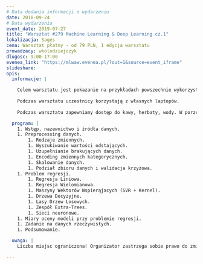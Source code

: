 ```yaml
---
# Data dodania informacji o wydarzeniu
date: 2018-09-24
# Data wydarzenia
event_date: 2019-07-27
title: "Warsztat #279 Machine Learning & Deep Learning cz.1"
lokalizacja: Sages
cena: Warsztat płatny - od 79 PLN, 1 edycja warsztatu
prowadzacy: wkolodziejczyk
dlugosc: 9:00-17:00
evenea_link: "https://mlwaw.evenea.pl/?out=1&source=event_iframe"
slideshare:
opis:
  informacje: |

    Celem warsztatu jest pokazanie na przykładach powszechnie wykorzystywanych rozwiązań w branży ML/AI. Każdy z omawianych algorytmów zostanie zaprezentowany od strony teoretycznej oraz implementacyjnej. Stack technologiczny: Python 3.X, numpy, pandas, matplotlib, scikit-learn, TensorFlow, Keras.
    
    Podczas warsztatu uczestnicy korzystają z własnych laptopów.
    
    Podczas warsztatu zapewniamy dostęp do kawy, herbaty, wody. W porze obiadowej zapewniamy pizzę w wersji mięsnej lub wegetariańskiej.

  program: |
    1. Wstęp, nazewnictwo i źródła danych.
    1. Preprocessing danych.
        1. Rodzaje zmiennych.
        1. Wyszukiwanie wartości odstających.
        1. Uzupełnianie brakujących danych.
        1. Encoding zmiennych kategorycznych.
        1. Skalowanie danych.
        1. Podział zbioru danych i walidacja krzyżowa.
    1. Problem regresji.
        1. Regresja Liniowa.
        1. Regresja Wielomianowa.
        1. Maszyny Wektorów Wspierąjacych (SVR + Kernel).
        1. Drzewa Decyzyjne.
        1. Lasy Drzew Losowych.
        1. Zespół Extra-Trees.
        1. Sieci neuronowe.
    1. Miary oceny modeli przy problemie regresji.
    1. Zadanie na danych rzeczywistych.
    1. Podsumowanie. 

  uwaga: |
    Liczba miejsc ograniczona! Organizator zastrzega sobie prawo do zmiany lokalizacji wydarzenia oraz jego odwołania w przypadku niezgłoszenia się minimalnej liczby uczestników.

---
```

